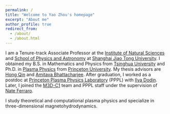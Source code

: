 ```yaml
---
permalink: /
title: "Welcome to Yao Zhou's homepage"
excerpt: "About me"
author_profile: true
redirect_from: 
  - /about/
  - /about.html
---
```


I am a Tenure-track Associate Professor at the [Institute of Natural Sciences](https://ins.sjtu.edu.cn/) and [School of Physics and Astronomy](https://www.physics.sjtu.edu.cn/) at [Shanghai Jiao Tong University](https://www.sjtu.edu.cn/). I obtained my B.S. in Mathematics and Physics from [Tsinghua University](https://www.tsinghua.edu.cn/) and Ph.D. in [Plasma Physics](https://plasma.princeton.edu/) from [Princeton University](https://www.princeton.edu/). My thesis advisors are [Hong Qin](https://plasma.princeton.edu/people/hong-qin) and [Amitava Bhattacharjee](https://plasma.princeton.edu/people/abhattacharjee). After graduation, I worked as a postdoc at [Princeton Plasma Physics Laboratory](https://www.pppl.gov/) (PPPL) with [Ilya Dodin](http://www.princeton.edu/~idodin/). Later, I joined the [M3D-C1](https://w3.pppl.gov/~nferraro/m3dc1.html) team and PPPL staff under the supervision of [Nate Ferraro](https://w3.pppl.gov/~nferraro/).  

I study theoretical and computational plasma physics and specialize in three-dimensional magnetohydrodynamics.

